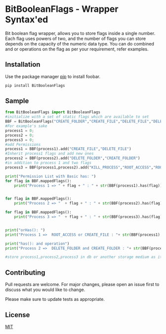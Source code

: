 # BitBooleanFlags - Wrapper Syntax'ed

Bit boolean flag wrapper, allows you to store flags inside a single number. 
Each flag uses powers of two, and the number of flags you can store depends on the capacity of the numeric data type.
You can do combined and or operations on the flag as per your requirement, refer examples.

## Installation

Use the package manager [pip](https://pip.pypa.io/en/stable/) to install foobar.

```bash
pip install BitBooleanFlags
```

## Sample

```python
from BitBooleanFlags import BitBooleanFlags
#initialize with a set of static flags which are available to set
BBF = BitBooleanFlags("CREATE_FOLDER","CREATE_FILE","DELETE_FILE","DELETE_FOLDER","KILL_PROCESS","ROOT_ACCESS")
#For example's sake
process1 = 0;
process2 = 0;
process3 = 0;
#add Permissions
process1 = BBF(process1).add("CREATE_FILE","DELETE_FILE")
#Inherit process1 flags and add new ones
process2 = BBF(process2).add("DELETE_FOLDER","CREATE_FOLDER")
#in addition to process 1 and two flags
process3 = BBF(process1,process2).add("KILL_PROCESS","ROOT_ACCESS","ROOT_ACCESS")

print("Permission List with Basic has: ")
for flag in BBF.mappedFlags():
    print("Process 1 => " + flag + " : " + str(BBF(process1).has(flag)))


for flag in BBF.mappedFlags():
    print("Process 2 => "  + flag + " : " + str(BBF(process2).has(flag)))

for flag in BBF.mappedFlags():
    print("Process 3 => "  + flag + " : " + str(BBF(process3).has(flag)))


print("orHas(): ")
print("Process 1 =>  ROOT_ACCESS or CREATE_FILE : "+ str(BBF(process1).orHas("ROOT_ACCESS","CREATE_FILE")))

print("has(): and operation")
print("Process 2 =>  DELETE_FOLDER and CREATE_FOLDER : "+ str(BBF(process2).has("DELETE_FOLDER","CREATE_FOLDER")))

#store process1,process2,process3 in db or another storage medium as it a number.
```

## Contributing
Pull requests are welcome. For major changes, please open an issue first to discuss what you would like to change.

Please make sure to update tests as appropriate.

## License
[MIT](https://choosealicense.com/licenses/mit/)